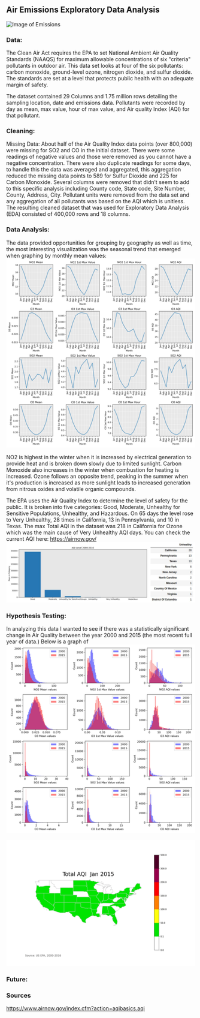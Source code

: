 ## **Air Emissions Exploratory Data Analysis**
![Image of Emissions](https://www.sciencealert.com/images/2019-03/processed/COALuseIncreasing2018_1024.jpg)

### **Data:**
The Clean Air Act requires the EPA to set National Ambient Air Quality Standards (NAAQS) for maximum allowable concentrations of six "criteria" pollutants in outdoor air. This data set looks at four of the six pollutants: carbon monoxide, ground-level ozone, nitrogen dioxide, and sulfur dioxide. The standards are set at a level that protects public health with an adequate margin of safety. 

The dataset contained 29 Columns and 1.75 million rows detailing the sampling location, date and emissions data. Pollutants were recorded by day as mean, max value, hour of max value, and Air quality Index (AQI) for that pollutant.


### **Cleaning:**
Missing Data:  About half of the Air Quality Index data points (over 800,000) were missing for SO2 and CO in the initial dataset.  There were some readings of negative values and those were removed as you cannot have a negative concentration.  There were also duplicate readings for some days, to handle this the data was averaged and aggregated,  this aggregation reduced the missing data points to 589 for Sulfur Dioxide and 225 for Carbon Monoxide.  Several columns were removed that didn’t seem to add to this specific analysis including County code, State code, Site Number, County, Address, City.  Pollutant units were removed from the data set and any aggregation of all pollutants was based on the AQI which is unitless.
The resulting cleaned dataset that was used for Exploratory Data Analysis (EDA) consisted of 400,000 rows and 18 columns.





### **Data Analysis:**
The data provided opportunities for grouping by geography as well as time, the most interesting visualization was the seasonal trend that emerged when graphing by monthly mean values: 
![Monthly Average Pollutants](https://github.com/slindhult/Capstone-1/blob/master/Images/monthly.jpg?raw=true)


NO2 is highest in the winter when it is increased by electrical generation to provide heat and is broken down slowly due to limited sunlight.  Carbon Monoxide also increases in the winter when combustion for heating is increased.  Ozone follows an opposite trend, peaking in the summer when it's production is increased as more sunlight leads to increased generation from nitrous oxides and volatile organic compounds.










The EPA uses the Air Quality Index to determine the level of safety for the public.  It is broken into five categories: Good, Moderate, Unhealthy for Sensitive Populations, Unhealthy, and Hazardous.   On 65 days the level rose to  Very Unhealthy, 28 times in California, 13 in Pennsylvania, and 10 in Texas.  The max Total AQI in the dataset was 218 in California for Ozone which was the main cause of Very Unhealthy AQI days.  You can check the current AQI here: https://airnow.gov/
![AQI Levels](https://github.com/slindhult/Capstone-1/blob/master/Images/combined.jpg?raw=true)


### **Hypothesis Testing:**

In analyzing this data I wanted to see if there was a statistically significant change in Air Quality between the year 2000 and 2015 (the most recent full year of data.)  Below is a graph of 
![2000 vs 2015](https://github.com/slindhult/Capstone-1/blob/master/Images/overtime.jpg?raw=true)


![Alt Text](https://github.com/slindhult/Capstone-1/blob/master/Images/monthlyaqi.gif?raw=true)

### **Future:**


### **Sources**
https://www.airnow.gov/index.cfm?action=aqibasics.aqi
